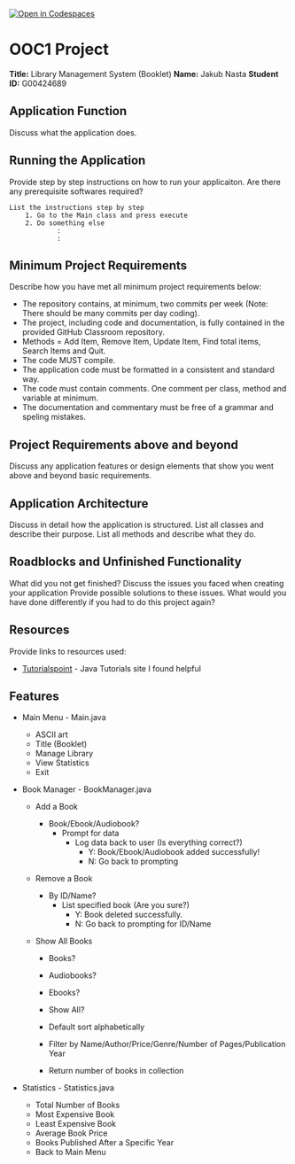 [![Open in Codespaces](https://classroom.github.com/assets/launch-codespace-2972f46106e565e64193e422d61a12cf1da4916b45550586e14ef0a7c637dd04.svg)](https://classroom.github.com/open-in-codespaces?assignment_repo_id=17272459)
# OOC1 Project

**Title:** Library Management System (Booklet)
**Name:** Jakub Nasta 
**Student ID:** G00424689  

## Application Function

Discuss what the application does.

## Running the Application

Provide step by step instructions on how to run your applicaiton. Are there any prerequisite softwares required?

```list
List the instructions step by step
    1. Go to the Main class and press execute
    2. Do something else
            :
            :
```

## Minimum Project Requirements

Describe how you have met all minimum project requirements below:

* The repository contains, at minimum, two commits per week (Note: There should be many commits per day coding).
* The project, including code and documentation, is fully contained in the provided GitHub Classroom repository.
* Methods = Add Item, Remove Item, Update Item, Find total items, Search Items and Quit.
* The code MUST compile.
* The application code must be formatted in a consistent and standard way.
* The code must contain comments. One comment per class, method and variable at minimum.
* The documentation and commentary must be free of a grammar and speling mistakes.

## Project Requirements above and beyond

Discuss any application features or design elements that show you went above and beyond basic requirements.

## Application Architecture

Discuss in detail how the application is structured. List all classes and describe their purpose. List all methods and describe what they do.

## Roadblocks and Unfinished Functionality

What did you not get finished? Discuss the issues you faced when creating your application Provide possible solutions to these issues. What would you have done differently if you had to do this project again?

## Resources

Provide links to resources used:

* [Tutorialspoint](https://www.tutorialspoint.com/java/) - Java Tutorials site I found helpful

## Features
* Main Menu - Main.java
    - ASCII art
    - Title (Booklet)
    - Manage Library
    - View Statistics
    - Exit

* Book Manager - BookManager.java
    - Add a Book
        - Book/Ebook/Audiobook?
            * Prompt for data
                - Log data back to user (Is everything correct?)
                    - Y: Book/Ebook/Audiobook added successfully!
                    - N: Go back to prompting   

    - Remove a Book
        - By ID/Name?
            - List specified book (Are you sure?)
                - Y: Book deleted successfully.
                - N: Go back to prompting for ID/Name

    - Show All Books
        - Books?
        - Audiobooks?
        - Ebooks?
        - Show All?

        - Default sort alphabetically
        - Filter by Name/Author/Price/Genre/Number of Pages/Publication Year
        - Return number of books in collection

* Statistics - Statistics.java
    - Total Number of Books
    - Most Expensive Book
    - Least Expensive Book
    - Average Book Price
    - Books Published After a Specific Year
    - Back to Main Menu
